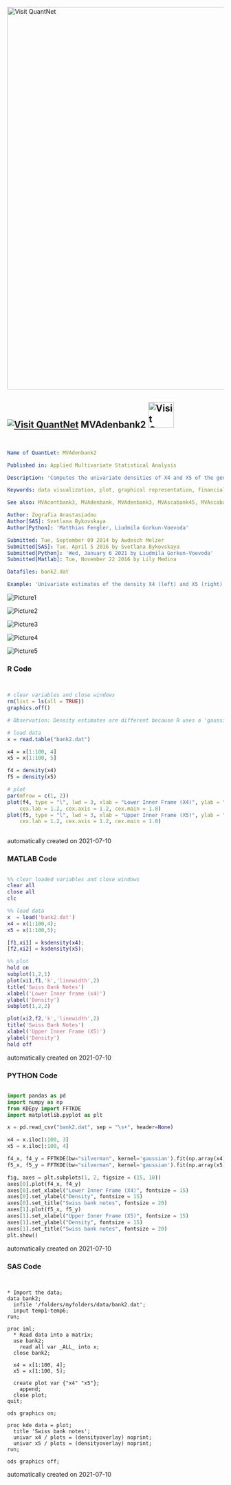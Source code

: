 [<img src="https://github.com/QuantLet/Styleguide-and-FAQ/blob/master/pictures/banner.png" width="888" alt="Visit QuantNet">](http://quantlet.de/)

## [<img src="https://github.com/QuantLet/Styleguide-and-FAQ/blob/master/pictures/qloqo.png" alt="Visit QuantNet">](http://quantlet.de/) **MVAdenbank2** [<img src="https://github.com/QuantLet/Styleguide-and-FAQ/blob/master/pictures/QN2.png" width="60" alt="Visit QuantNet 2.0">](http://quantlet.de/)

```yaml


Name of QuantLet: MVAdenbank2

Published in: Applied Multivariate Statistical Analysis

Description: 'Computes the univariate densities of X4 and X5 of the genuine Swiss bank notes.'

Keywords: data visualization, plot, graphical representation, financial, density, descriptive, descriptive-statistics, empirical, smoothing, gaussian, kde, kernel, visualization, sas

See also: MVAcontbank3, MVAdenbank, MVAdenbank3, MVAscabank45, MVAscabank456, SPMdenepatri, SPMkdeconstruct, SPMkernel

Author: Zografia Anastasiadou
Author[SAS]: Svetlana Bykovskaya
Author[Python]: 'Matthias Fengler, Liudmila Gorkun-Voevoda'

Submitted: Tue, September 09 2014 by Awdesch Melzer
Submitted[SAS]: Tue, April 5 2016 by Svetlana Bykovskaya
Submitted[Python]: 'Wed, January 6 2021 by Liudmila Gorkun-Voevoda'
Submitted[Matlab]: Tue, November 22 2016 by Lily Medina

Datafiles: bank2.dat

Example: 'Univariate estimates of the density X4 (left) and X5 (right) of the bank notes.'

```

![Picture1](MVAdenbank2-1_python.png)

![Picture2](MVAdenbank2-1_sas.png)

![Picture3](MVAdenbank2-2_sas.png)

![Picture4](MVAdenbank2_1.png)

![Picture5](MVAdenbank2_matlab.png)

### R Code
```r


# clear variables and close windows
rm(list = ls(all = TRUE))
graphics.off()

# Observation: Density estimates are different because R uses a 'gaussian' kernel as default, whereas Xplore uses a Quartic Kernel.

# load data
x = read.table("bank2.dat")

x4 = x[1:100, 4]
x5 = x[1:100, 5]

f4 = density(x4)
f5 = density(x5)

# plot
par(mfrow = c(1, 2))
plot(f4, type = "l", lwd = 3, xlab = "Lower Inner Frame (X4)", ylab = "Density", main = "Swiss bank notes", 
    cex.lab = 1.2, cex.axis = 1.2, cex.main = 1.8)
plot(f5, type = "l", lwd = 3, xlab = "Upper Inner Frame (X5)", ylab = "Density", main = "Swiss bank notes", 
    cex.lab = 1.2, cex.axis = 1.2, cex.main = 1.8)
	
```

automatically created on 2021-07-10

### MATLAB Code
```matlab

%% clear loaded variables and close windows
clear all
close all
clc

%% load data
x  = load('bank2.dat')
x4 = x(1:100,4);
x5 = x(1:100,5);

[f1,xi1] = ksdensity(x4);
[f2,xi2] = ksdensity(x5);

%% plot
hold on
subplot(1,2,1)
plot(xi1,f1,'k','linewidth',2)
title('Swiss Bank Notes')
xlabel('Lower Inner frame (x4)')
ylabel('Density')
subplot(1,2,2)

plot(xi2,f2,'k','linewidth',2)
title('Swiss Bank Notes')
xlabel('Upper Inner Frame (X5)')
ylabel('Density')
hold off

```

automatically created on 2021-07-10

### PYTHON Code
```python

import pandas as pd
import numpy as np
from KDEpy import FFTKDE
import matplotlib.pyplot as plt

x = pd.read_csv("bank2.dat", sep = "\s+", header=None)

x4 = x.iloc[:100, 3]
x5 = x.iloc[:100, 4]

f4_x, f4_y = FFTKDE(bw="silverman", kernel='gaussian').fit(np.array(x4)).evaluate()
f5_x, f5_y = FFTKDE(bw="silverman", kernel='gaussian').fit(np.array(x5)).evaluate()

fig, axes = plt.subplots(1, 2, figsize = (15, 10))
axes[0].plot(f4_x, f4_y)
axes[0].set_xlabel("Lower Inner Frame (X4)", fontsize = 15)
axes[0].set_ylabel("Density", fontsize = 15)
axes[0].set_title("Swiss bank notes", fontsize = 20)
axes[1].plot(f5_x, f5_y)
axes[1].set_xlabel("Upper Inner Frame (X5)", fontsize = 15)
axes[1].set_ylabel("Density", fontsize = 15)
axes[1].set_title("Swiss bank notes", fontsize = 20)
plt.show()
```

automatically created on 2021-07-10

### SAS Code
```sas


* Import the data;
data bank2;
  infile '/folders/myfolders/data/bank2.dat';
  input temp1-temp6;
run;

proc iml;
  * Read data into a matrix;
  use bank2;
    read all var _ALL_ into x; 
  close bank2;
  
  x4 = x[1:100, 4];
  x5 = x[1:100, 5];
  
  create plot var {"x4" "x5"};
    append;
  close plot;
quit;

ods graphics on;

proc kde data = plot;
  title 'Swiss bank notes';
  univar x4 / plots = (densityoverlay) noprint;
  univar x5 / plots = (densityoverlay) noprint;
run;

ods graphics off;

```

automatically created on 2021-07-10